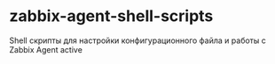 # zabbix-agent-shell-scripts
Shell скрипты для настройки конфигурационного файла и работы с Zabbix Agent active
